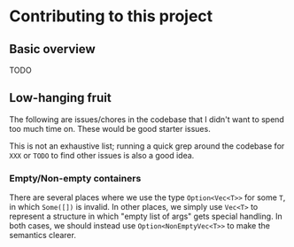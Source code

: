 # Contributing to this project

## Basic overview

TODO

## Low-hanging fruit

The following are issues/chores in the codebase that I didn't want to spend too
much time on. These would be good starter issues.

This is not an exhaustive list; running a quick grep around the codebase for
`XXX` or `TODO` to find other issues is also a good idea.

### Empty/Non-empty containers

There are several places where we use the type `Option<Vec<T>>` for some `T`,
in which `Some([])` is invalid. In other places, we simply use `Vec<T>` to
represent a structure in which "empty list of args" gets special handling. In
both cases, we should instead use `Option<NonEmptyVec<T>>` to make the
semantics clearer.

